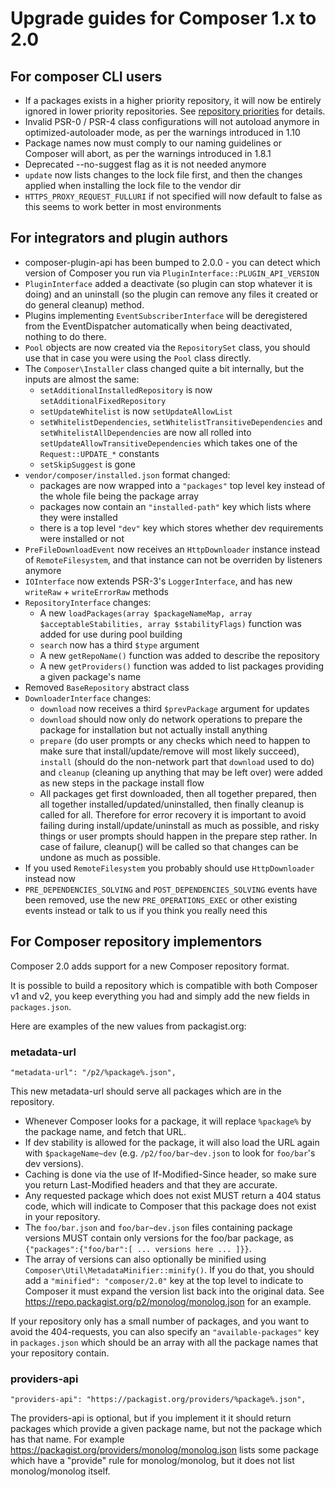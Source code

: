 # Upgrade guides for Composer 1.x to 2.0

## For composer CLI users

- If a packages exists in a higher priority repository, it will now be entirely ignored in lower priority repositories. See [repository priorities](https://getcomposer.org/repoprio) for details.
- Invalid PSR-0 / PSR-4 class configurations will not autoload anymore in optimized-autoloader mode, as per the warnings introduced in 1.10
- Package names now must comply to our naming guidelines or Composer will abort, as per the warnings introduced in 1.8.1
- Deprecated --no-suggest flag as it is not needed anymore
- `update` now lists changes to the lock file first, and then the changes applied when installing the lock file to the vendor dir
- `HTTPS_PROXY_REQUEST_FULLURI` if not specified will now default to false as this seems to work better in most environments

## For integrators and plugin authors

- composer-plugin-api has been bumped to 2.0.0 - you can detect which version of Composer you run via `PluginInterface::PLUGIN_API_VERSION`
- `PluginInterface` added a deactivate (so plugin can stop whatever it is doing) and an uninstall (so the plugin can remove any files it created or do general cleanup) method.
- Plugins implementing `EventSubscriberInterface` will be deregistered from the EventDispatcher automatically when being deactivated, nothing to do there.
- `Pool` objects are now created via the `RepositorySet` class, you should use that in case you were using the `Pool` class directly.
- The `Composer\Installer` class changed quite a bit internally, but the inputs are almost the same:
  - `setAdditionalInstalledRepository` is now `setAdditionalFixedRepository`
  - `setUpdateWhitelist` is now `setUpdateAllowList`
  - `setWhitelistDependencies`, `setWhitelistTransitiveDependencies` and `setWhitelistAllDependencies` are now all rolled into `setUpdateAllowTransitiveDependencies` which takes one of the `Request::UPDATE_*` constants
  - `setSkipSuggest` is gone
- `vendor/composer/installed.json` format changed:
  - packages are now wrapped into a `"packages"` top level key instead of the whole file being the package array
  - packages now contain an `"installed-path"` key which lists where they were installed
  - there is a top level `"dev"` key which stores whether dev requirements were installed or not
- `PreFileDownloadEvent` now receives an `HttpDownloader` instance instead of `RemoteFilesystem`, and that instance can not be overriden by listeners anymore
- `IOInterface` now extends PSR-3's `LoggerInterface`, and has new `writeRaw` + `writeErrorRaw` methods
- `RepositoryInterface` changes:
  - A new `loadPackages(array $packageNameMap, array $acceptableStabilities, array $stabilityFlags)` function was added for use during pool building
  - `search` now has a third `$type` argument
  - A new `getRepoName()` function was added to describe the repository
  - A new `getProviders()` function was added to list packages providing a given package's name
- Removed `BaseRepository` abstract class
- `DownloaderInterface` changes:
  - `download` now receives a third `$prevPackage` argument for updates
  - `download` should now only do network operations to prepare the package for installation but not actually install anything
  - `prepare` (do user prompts or any checks which need to happen to make sure that install/update/remove will most likely succeed), `install` (should do the non-network part that `download` used to do) and `cleanup` (cleaning up anything that may be left over) were added as new steps in the package install flow
  - All packages get first downloaded, then all together prepared, then all together installed/updated/uninstalled, then finally cleanup is called for all. Therefore for error recovery it is important to avoid failing during install/update/uninstall as much as possible, and risky things or user prompts should happen in the prepare step rather. In case of failure, cleanup() will be called so that changes can be undone as much as possible.
- If you used `RemoteFilesystem` you probably should use `HttpDownloader` instead now
- `PRE_DEPENDENCIES_SOLVING` and `POST_DEPENDENCIES_SOLVING` events have been removed, use the new `PRE_OPERATIONS_EXEC` or other existing events instead or talk to us if you think you really need this

## For Composer repository implementors

Composer 2.0 adds support for a new Composer repository format.

It is possible to build a repository which is compatible with both Composer v1 and v2, you keep everything you had and simply add the new fields in `packages.json`.

Here are examples of the new values from packagist.org:

### metadata-url

`"metadata-url": "/p2/%package%.json",`

This new metadata-url should serve all packages which are in the repository.

- Whenever Composer looks for a package, it will replace `%package%` by the package name, and fetch that URL.
- If dev stability is allowed for the package, it will also load the URL again with `$packageName~dev` (e.g. `/p2/foo/bar~dev.json` to look for `foo/bar`'s dev versions).
- Caching is done via the use of If-Modified-Since header, so make sure you return Last-Modified headers and that they are accurate.
- Any requested package which does not exist MUST return a 404 status code, which will indicate to Composer that this package does not exist in your repository.
- The `foo/bar.json` and `foo/bar~dev.json` files containing package versions MUST contain only versions for the foo/bar package, as `{"packages":{"foo/bar":[ ... versions here ... ]}}`.
- The array of versions can also optionally be minified using `Composer\Util\MetadataMinifier::minify()`. If you do that, you should add a `"minified": "composer/2.0"` key at the top level to indicate to Composer it must expand the version list back into the original data. See https://repo.packagist.org/p2/monolog/monolog.json for an example.

If your repository only has a small number of packages, and you want to avoid the 404-requests, you can also specify an `"available-packages"` key in `packages.json` which should be an array with all the package names that your repository contain.

### providers-api

`"providers-api": "https://packagist.org/providers/%package%.json",`

The providers-api is optional, but if you implement it it should return packages which provide a given package name, but not the package which has that name. For example https://packagist.org/providers/monolog/monolog.json lists some package which have a "provide" rule for monolog/monolog, but it does not list monolog/monolog itself.
